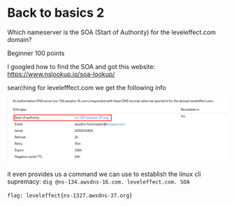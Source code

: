 #  Back to basics 2

Which nameserver is the SOA (Start of Authority) for the leveleffect.com domain?

Beginner 
100 points 

I googled how to find the SOA and got this website:
https://www.nslookup.io/soa-lookup/

searching for levelefffect.com we get the following info

![SOA record](/images/back_to_basics_2.png)

it even provides us a command we can use to establish the linux cli supremacy:
`dig @ns-134.awsdns-16.com. leveleffect.com. SOA`

`flag: leveleffect{ns-1327.awsdns-37.org}`


